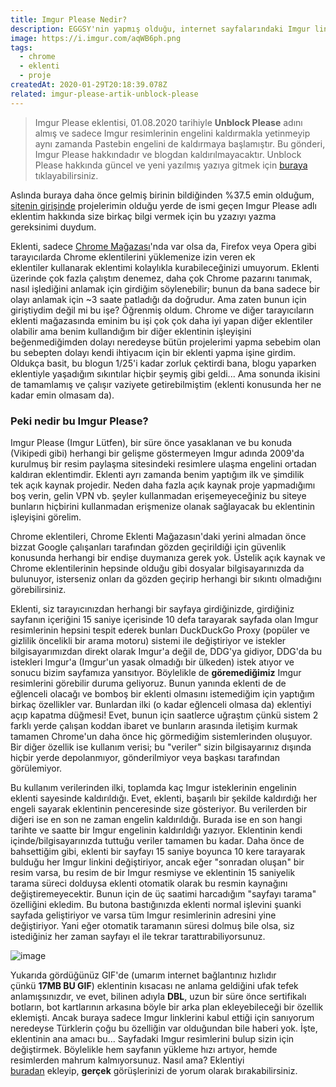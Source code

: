 ```yaml
---
title: Imgur Please Nedir?
description: EGGSY'nin yapmış olduğu, internet sayfalarındaki Imgur linklerini ve Imgur resimlerine giden direkt istekleri DuckDuckGo Proxy sunucularını kullanarak erişime açan Imgur Please eklentisi hakkında yazı.
image: https://i.imgur.com/aqWB6ph.png
tags:
  - chrome
  - eklenti
  - proje
createdAt: 2020-01-29T20:18:39.078Z
related: imgur-please-artik-unblock-please
---
```


> Imgur Please eklentisi, 01.08.2020 tarihiyle **Unblock Please** adını almış ve sadece Imgur resimlerinin engelini kaldırmakla yetinmeyip aynı zamanda Pastebin engelini de kaldırmaya başlamıştır. Bu gönderi, Imgur Please hakkındadır ve blogdan kaldırılmayacaktır. Unblock Please hakkında güncel ve yeni yazılmış yazıya gitmek için [buraya](/blog/gonderi/imgur-please-artik-unblock-please) tıklayabilirsiniz.

Aslında buraya daha önce gelmiş birinin bildiğinden %37.5 emin olduğum, [sitenin girişinde](/) projelerimin olduğu yerde de ismi geçen Imgur Please adlı eklentim hakkında size birkaç bilgi vermek için bu yzazıyı yazma gereksinimi duydum.

Eklenti, sadece [Chrome Mağazası](https://chrome.google.com/webstore/detail/imgur-please/lpngbkmgnehdkkobdbieckjpphkohffd)'nda var olsa da, Firefox veya Opera gibi tarayıcılarda Chrome eklentilerini yüklemenize izin veren ek eklentiler kullanarak eklentimi kolaylıkla kurabileceğinizi umuyorum. Eklenti üzerinde çok fazla çalıştım denemez, daha çok Chrome pazarını tanımak, nasıl işlediğini anlamak için girdiğim söylenebilir; bunun da bana sadece bir olayı anlamak için ~3 saate patladığı da doğrudur. Ama zaten bunun için giriştiydim değil mi bu işe? Öğrenmiş oldum. Chrome ve diğer tarayıcıların eklenti mağazasında eminim bu işi çok çok daha iyi yapan diğer eklentiler olabilir ama benim kullandığım bir diğer eklentinin işleyişini beğenmediğimden dolayı neredeyse bütün projelerimi yapma sebebim olan bu sebepten dolayı kendi ihtiyacım için bir eklenti yapma işine girdim. Oldukça basit, bu blogun 1/25'i kadar zorluk çektirdi bana, blogu yaparken eklentiyle yaşadığım sıkıntılar hiçbir şeymiş gibi geldi... Ama sonunda ikisini de tamamlamış ve çalışır vaziyete getirebilmiştim (eklenti konusunda her ne kadar emin olmasam da).

### Peki nedir bu Imgur Please?

Imgur Please (Imgur Lütfen), bir süre önce yasaklanan ve bu konuda (Vikipedi gibi) herhangi bir gelişme göstermeyen Imgur adında 2009'da kurulmuş bir resim paylaşma sitesindeki resimlere ulaşma engelini ortadan kaldıran eklentimdir. Eklenti ayrı zamanda benim yaptığım ilk ve şimdilik tek açık kaynak projedir. Neden daha fazla açık kaynak proje yapmadığımı boş verin, gelin VPN vb. şeyler kullanmadan erişemeyeceğiniz bu siteye bunların hiçbirini kullanmadan erişmenize olanak sağlayacak bu eklentinin işleyişini görelim.

Chrome eklentileri, Chrome Eklenti Mağazasın'daki yerini almadan önce bizzat Google çalışanları tarafından gözden geçirildiği için güvenlik konusunda herhangi bir endişe duymanıza gerek yok. Üstelik açık kaynak ve Chrome eklentilerinin hepsinde olduğu gibi dosyalar bilgisayarınızda da bulunuyor, isterseniz onları da gözden geçirip herhangi bir sıkıntı olmadığını görebilirsiniz.

Eklenti, siz tarayıcınızdan herhangi bir sayfaya girdiğinizde, girdiğiniz sayfanın içeriğini 15 saniye içerisinde 10 defa tarayarak sayfada olan Imgur resimlerinin hepsini tespit ederek bunları DuckDuckGo Proxy (popüler ve gizlilik öncelikli bir arama motoru) sistemi ile değiştiriyor ve istekler bilgisayarımızdan direkt olarak Imgur'a değil de, DDG'ya gidiyor, DDG'da bu istekleri Imgur'a (Imgur'un yasak olmadığı bir ülkeden) istek atıyor ve sonucu bizim sayfamıza yansıtıyor. Böylelikle de **göremediğimiz** Imgur resimlerini görebilir duruma geliyoruz. Bunun yanında eklenti de de eğlenceli olacağı ve bomboş bir eklenti olmasını istemediğim için yaptığım birkaç özellikler var. Bunlardan ilki (o kadar eğlenceli olmasa da) eklentiyi açıp kapatma düğmesi! Evet, bunun için saatlerce uğraştım çünkü sistem 2 farklı yerde çalışan koddan ibaret ve bunların arasında iletişim kurmak tamamen Chrome'un daha önce hiç görmediğim sistemlerinden oluşuyor. Bir diğer özellik ise kullanım verisi; bu "veriler" sizin bilgisayarınız dışında hiçbir yerde depolanmıyor, gönderilmiyor veya başkası tarafından görülemiyor.

Bu kullanım verilerinden ilki, toplamda kaç Imgur isteklerinin engelinin eklenti sayesinde kaldırıldığı. Evet, eklenti, başarılı bir şekilde kaldırdığı her engeli sayarak eklentinin penceresinde size gösteriyor. Bu verilerden bir diğeri ise en son ne zaman engelin kaldırıldığı. Burada ise en son hangi tarihte ve saatte bir Imgur engelinin kaldırıldığı yazıyor. Eklentinin kendi içinde/bilgisayarınızda tuttuğu veriler tamamen bu kadar. Daha önce de bahsettiğim gibi, eklenti bir sayfayı 15 saniye boyunca 10 kere tarayarak bulduğu her Imgur linkini değiştiriyor, ancak eğer "sonradan oluşan" bir resim varsa, bu resim de bir Imgur resmiyse ve eklentinin 15 saniyelik tarama süreci dolduysa eklenti otomatik olarak bu resmin kaynağını değiştiremeyecektir. Bunun için de üç saatimi harcadığım "sayfayı tarama" özelliğini ekledim. Bu butona bastığınızda eklenti normal işlevini şuanki sayfada geliştiriyor ve varsa tüm Imgur resimlerinin adresini yine değiştiriyor. Yani eğer otomatik taramanın süresi dolmuş bile olsa, siz istediğiniz her zaman sayfayı el ile tekrar tarattırabiliyorsunuz.

<p class="text-center">
  <img src="https://the-person-under-this-message.is-inside.me/LIeo5mzQ.gif" alt="image" />
</p>

Yukarıda gördüğünüz GIF'de (umarım internet bağlantınız hızlıdır çünkü **17MB BU GIF**) eklentinin kısacası ne anlama geldiğini ufak tefek anlamışsınızdır, ve evet, bilinen adıyla **DBL**, uzun bir süre önce sertifikalı botların, bot kartlarının arkasına böyle bir arka plan ekleyebileceği bir özellik eklemişti. Ancak buraya sadece Imgur linklerini kabul ettiği için sanıyorum neredeyse Türklerin çoğu bu özelliğin var olduğundan bile haberi yok. İşte, eklentinin ana amacı bu... Sayfadaki Imgur resimlerini bulup sizin için değiştirmek. Böylelikle hem sayfanın yükleme hızı artıyor, hemde resimlerden mahrum kalmıyorsunuz. Nasıl ama? Eklentiyi [buradan](https://chrome.google.com/webstore/detail/imgur-please/lpngbkmgnehdkkobdbieckjpphkohffd) ekleyip, **gerçek** görüşlerinizi de yorum olarak bırakabilirsiniz.

